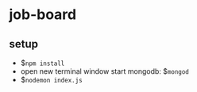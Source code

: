# job-board

## setup
- $`npm install`
- open new terminal window start mongodb: $`mongod`
- $`nodemon index.js`
